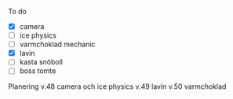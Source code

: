 To do
 -[x] camera
 -[ ] ice physics
 -[ ] varmchoklad mechanic
 -[x] lavin
 -[ ] kasta snöboll
 -[ ] boss tomte
 
Planering
v.48 camera och ice physics
v.49 lavin
v.50 varmchoklad
